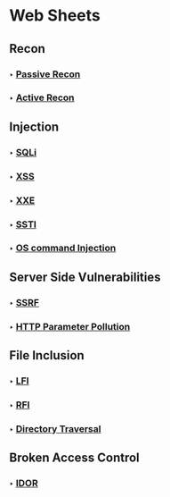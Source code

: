 # Web Sheets

## Recon

### ‣ [Passive Recon](./Recon/Recon.md#passive-recon)

### ‣ [Active Recon](./Recon/Recon.md#active-recon)

## Injection

### ‣ [SQLi](./Injection/SQLI/SQLI.md)

### ‣ [XSS](./Injection/XSS/XSS.md)

### ‣ [XXE](./Injection/XXE/XXE.md)

### ‣ [SSTI](./Injection/TemplateInjection/Server-SideTemplateInjection.md)

### ‣ [OS command Injection](./Injection/CommandInjection/CommandInjection.md)

## Server Side Vulnerabilities

### ‣ [SSRF](./SSRF/SSRF.md)

### ‣ [HTTP Parameter Pollution](./ParameterPollution/ParameterPollution.md)

## File Inclusion

### ‣ [LFI](./FileInclusion/LFI/LFI.md)

### ‣ [RFI](./FileInclusion/RFI/RFI.md)

### ‣ [Directory Traversal](./DirectoryTraversal/DirectoryTraversal.md)

## Broken Access Control

### ‣ [IDOR](./BrokenAccessControl/IDOR.md)